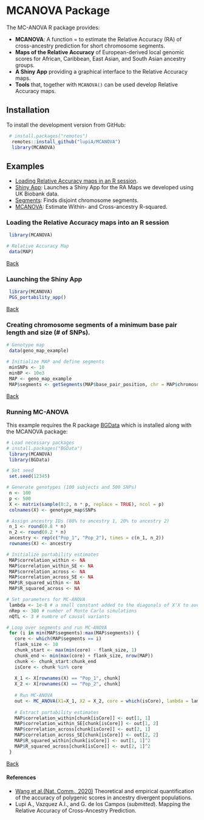 # MCANOVA Package

The MC-ANOVA R package provides:
  
  - **MCANOVA**: A function = to estimate the Relative Accuracy (RA) of cross-ancestry prediction for short chromosome segments.
  - **Maps of the Relative Accuracy** of European-derived local genomic scores for African, Caribbean, East Asian, and South Asian ancestry groups.
  - **A Shiny App** providing a graphical interface to the Relative Accuracy maps.
  - **Tools** that, together with `MCANOVA()` can be used develop Relative Accuracy maps.

## Installation

To install the development version from GitHub:

```r
 # install.packages("remotes")
  remotes::install_github("lupiA/MCANOVA")
  library(MCANOVA)
```


<div id="MENUE" />

 
## Examples

 - [Loading Relative Accuracy maps in an R session](#DATA).
 - [Shiny App](#APP): Launches a Shiny App for the RA Maps we developed using UK Biobank data.
 - [Segments](#SEGMENTS): Finds disjoint chromosome segments.
 - [MCANOVA](#MCANOVA): Estimate Within- and Cross-ancestry R-squared.



<div id="DATA" />
  
### Loading the Relative Accuracy maps into an R session

```r
 library(MCANOVA)

# Relative Accuracy Map
 data(MAP)
```

[Back](#MENUE)

   

<div id="APP" />


### Launching the Shiny App

```r
 library(MCANOVA)
 PGS_portability_app()
```

[Back](#MENUE)



<div id="SEGMENTS" />


### Creating chromosome segments of a minimum base pair length and size (# of SNPs).


```r
# Genotype map
 data(geno_map_example)

# Initialize MAP and define segments
 minSNPs <- 10
 minBP <- 10e3
 MAP <- geno_map_example
 MAP$segments <- getSegments(MAP$base_pair_position, chr = MAP$chromosome, minBPSize = minBP, minSize = minSNPs, verbose = TRUE)

```


[Back](#MENUE)



<div id="S" />


### Running MC-ANOVA 


This example requires the R package [BGData](https://github.com/QuantGen/BGData/tree/master) which is installed along with the MCANOVA package:

```r
# Load necessary packages
# install.packages("BGData")
 library(MCANOVA)
 library(BGData)

# Set seed
 set.seed(12345)

# Generate genotypes (100 subjects and 500 SNPs)
 n <- 100
 p <- 500
 X <- matrix(sample(0:2, n * p, replace = TRUE), ncol = p)
 colnames(X) <- genotype_map$SNPs

# Assign ancestry IDs (80% to ancestry 1, 20% to ancestry 2)
 n_1 <- round(0.8 * n)
 n_2 <- round(0.2 * n)
 ancestry <- rep(c("Pop_1", "Pop_2"), times = c(n_1, n_2))
 rownames(X) <- ancestry

# Initialize portability estimates
 MAP$correlation_within <- NA
 MAP$correlation_within_SE <- NA
 MAP$correlation_across <- NA
 MAP$correlation_across_SE <- NA
 MAP$R_squared_within <- NA
 MAP$R_squared_across <- NA

# Set parameters for MC-ANOVA
 lambda <- 1e-8 # a small constant added to the diagonals of X'X to avoid numerical errors when some SNPs are in perfect LD
 nRep <- 300 # number of Monte Carlo simulations
 nQTL <- 3 # numbre of causal variants

# Loop over segments and run MC-ANOVA
 for (i in min(MAP$segments):max(MAP$segments)) {
   core <- which(MAP$segments == i)
   flank_size <- 10
   chunk_start <- max(min(core) - flank_size, 1)
   chunk_end <- min(max(core) + flank_size, nrow(MAP))
   chunk <- chunk_start:chunk_end
   isCore <- chunk %in% core
  
   X_1 <- X[rownames(X) == "Pop_1", chunk]
   X_2 <- X[rownames(X) == "Pop_2", chunk]
  
   # Run MC-ANOVA
   out <- MC_ANOVA(X1=X_1, X2 = X_2, core = which(isCore), lambda = lambda, nQTL = nQTL, nRep = nRep)
  
   # Extract portability estimates
   MAP$correlation_within[chunk[isCore]] <- out[1, 1]
   MAP$correlation_within_SE[chunk[isCore]] <- out[1, 2]
   MAP$correlation_across[chunk[isCore]] <- out[2, 1]
   MAP$correlation_across_SE[chunk[isCore]] <- out[2, 2]
   MAP$R_squared_within[chunk[isCore]] <- out[1, 1]^2
   MAP$R_squared_across[chunk[isCore]] <- out[2, 1]^2
 }
```

[Back](#MENUE)


#### References

- [Wang et al.(Nat. Comm., 2020)](https://www.nature.com/articles/s41467-020-17719-y) Theoretical and empirical quantification of the accuracy of polygenic scores in ancestry divergent populations. 
- Lupi A., Vazquez A.I., and G. de los Campos (*submitted*). Mapping the Relative Accuracy of Cross-Ancestry Prediction.

